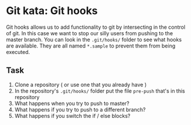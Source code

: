 # Git kata: Git hooks
Git hooks allows us to add functionality to git by intersecting in the control of git.
In this case we want to stop our silly users from pushing to the master branch.
You can look in the `.git/hooks/` folder to see what hooks are available.
They are all named `*.sample` to prevent them from being executed.

## Task
1. Clone a repository ( or use one that you already have )
2. In the repository's `.git/hooks/` folder put the file `pre-push` that's in this repository
3. What happens when you try to push to master?
4. What happens if you try to push to a different branch?
5. What happens if you switch the if / else blocks?
